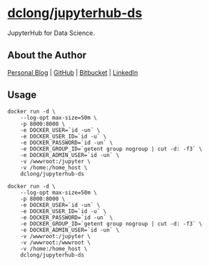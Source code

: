 # [dclong/jupyterhub-ds](https://hub.docker.com/r/dclong/jupyterhub-ds/)

JupyterHub for Data Science. 

## About the Author

[Personal Blog](http://www.legendu.net)   |   [GitHub](https://github.com/dclong)   |   [Bitbucket](https://bitbucket.org/dclong/)   |   [LinkedIn](http://www.linkedin.com/in/ben-chuanlong-du-1239b221/)

## Usage 

```
docker run -d \
    --log-opt max-size=50m \
    -p 8000:8000 \
    -e DOCKER_USER=`id -un` \
    -e DOCKER_USER_ID=`id -u` \
    -e DOCKER_PASSWORD=`id -un` \
    -e DOCKER_GROUP_ID=`getent group nogroup | cut -d: -f3` \
    -e DOCKER_ADMIN_USER=`id -un` \
    -v /wwwroot:/jupyter \
    -v /home:/home_host \
    dclong/jupyterhub-ds
```

```
docker run -d \
    --log-opt max-size=50m \
    -p 8000:8000 \
    -e DOCKER_USER=`id -un` \
    -e DOCKER_USER_ID=`id -u` \
    -e DOCKER_PASSWORD=`id -un` \
    -e DOCKER_GROUP_ID=`getent group nogroup | cut -d: -f3` \
    -e DOCKER_ADMIN_USER=`id -un` \
    -v /wwwroot:/jupyter \
    -v /wwwroot:/wwwroot \
    -v /home:/home_host \
    dclong/jupyterhub-ds
```
